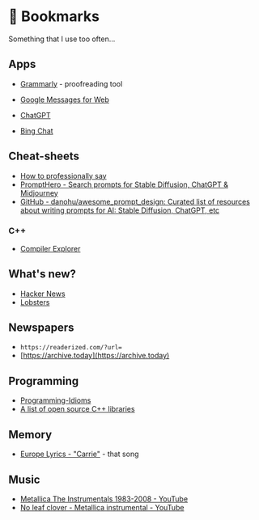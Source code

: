 # 📌 Bookmarks

Something that I use too often...

## Apps

- [Grammarly](https://app.grammarly.com) - proofreading tool

- [Google Messages for Web](https://messages.google.com/web/conversations)

- [ChatGPT](https://chat.openai.com/chat)

- [Bing Chat](https://www.bing.com/search?q=Bing+AI&showconv=1)

  

## Cheat-sheets 

- [How to professionally say](https://howtoprofessionallysay.akashrajpurohit.com/)
- [PromptHero - Search prompts for Stable Diffusion, ChatGPT & Midjourney](https://www.prompthero.com/)
- [GitHub - danohu/awesome_prompt_design: Curated list of resources about writing prompts for AI: Stable Diffusion, ChatGPT, etc](https://github.com/danohu/awesome_prompt_design)

### C++

- [Compiler Explorer](https://godbolt.org/)

## What's new?

- [Hacker News](https://news.ycombinator.com/news)
- [Lobsters](https://lobste.rs/)

## Newspapers

- `https://readerized.com/?url=`
- [https://archive.today](https://archive.today)

## Programming

- [Programming-Idioms](https://programming-idioms.org/)
- [A list of open source C++ libraries](https://en.cppreference.com/w/cpp/links/libs)

## Memory

- [Europe Lyrics - "Carrie"](https://www.azlyrics.com/lyrics/europe/carrie.html) - that song

## Music

- [Metallica The Instrumentals 1983-2008 - YouTube](https://www.youtube.com/watch?v=XNRwOtIpR10)
- [No leaf clover - Metallica instrumental - YouTube](https://www.youtube.com/watch?v=lqVuLwD73e0&list=PLyjQg7klNUF7d6E7FNxM9uL318NuhJXpD)

